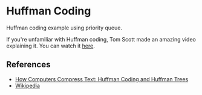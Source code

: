 # Huffman Coding
Huffman coding example using priority queue.

If you're unfamiliar with Huffman coding, Tom Scott made an amazing video explaining it.
You can watch it [here](https://www.youtube.com/watch?v=JsTptu56GM8).

## References
- [How Computers Compress Text: Huffman Coding and Huffman Trees](https://www.youtube.com/watch?v=JsTptu56GM)
- [Wikipedia](https://en.wikipedia.org/wiki/Huffman_coding)